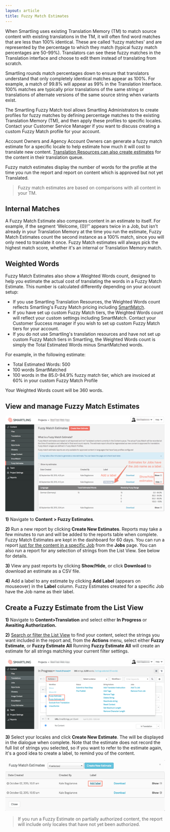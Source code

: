 ```yaml
---
layout: article
title: Fuzzy Match Estimates
---
```



When Smartling uses existing Translation Memory (TM) to match source content with existing translations in the TM, it will often find word matches that are less than 100% identical. These are called 'fuzzy matches' and are represented by the percentage to which they match (typical fuzzy match percentages are 50-99%). Translators can see these fuzzy matches in the Translation interface and choose to edit them instead of translating from scratch.

Smartling rounds match percentages down to ensure that translators understand that only completely identical matches appear as 100%. For example, a match of 99.8% will appear as 99% in the Translation Interface. 100% matches are typically prior translations of the same string or translations of alternate versions of the same source string when variants exist.

The Smartling Fuzzy Match tool allows Smartling Administrators to create profiles for fuzzy matches by defining percentage matches to the existing Translation Memory (TM), and then apply these profiles to specific locales. Contact your Customer Service Manager if you want to discuss creating a custom Fuzzy Match profile for your account.

Account Owners and Agency Account Owners can generate a fuzzy match estimate for a specific locale to help estimate how much it will cost to translate new content. [Translation Resources can also create estimates](/knowledge-base/articles/fuzzy-match-estimates-translators/) for the content in their translation queue.

Fuzzy match estimates display the number of words for the profile at the time you run the report and report on content which is approved but not yet Translated.

> Fuzzy match estimates are based on comparisons with all content in your TM. 

## Internal Matches

A Fuzzy Match Estimate also compares content in an estimate to itself. For example, if the segment ‘Welcome, {0}!’’ appears twice in a Job, but isn’t already in your Translation Memory at the time you run the estimate, Fuzzy Match Estimates count the second instance as a 100% match, since you will only need to translate it once. Fuzzy Match estimates will always pick the highest match score, whether it's an internal or Translation Memory match.

## Weighted Words

Fuzzy Match Estimates also show a Weighted Words count, designed to help you estimate the actual cost of translating the words in a Fuzzy Match Estimate. This number is calculated differently depending on your account setup:

* If you use Smartling Translation Resources, the Weighted Words count reflects Smartling's Fuzzy Match pricing including [SmartMatch](http://localhost:4000/knowledge-base/articles/smartmatch-settings/).  
* If you have set up custom Fuzzy Match tiers, the Weighted Words count will reflect your custom settings including SmartMatch. Contact your Customer Success manager if you wish to set up custom Fuzzy Match tiers for your account.  
* If you do not use Smartling's translation resources and have not set up custom Fuzzy Match tiers in Smartling, the Weighted Words count is simply the Total Estimated Words minus SmartMatched words.  

For example, in the following estimate:

* Total Estimated Words: 500  
* 100 words SmartMatched  
* 100 words in the 85.0-94.9% fuzzy match tier, which are invoiced at 60% in your custom Fuzzy Match Profile  

Your Weighted Words count will be 360 words.

## View and manage Fuzzy Match Estimates

![](/uploads/versions/fuzzy_match_estimate_report1---x----1228-737x---.png)

**1)** Navigate to **Content > Fuzzy Estimates**.

**2)** Run a new report by clicking **Create New Estimates**. Reports may take a few minutes to run and will be added to the reports table when complete. Fuzzy Match Estimates are kept in the dashboard for 60 days. You can run a report [just for the content in a specific Job](/knowledge-base/articles/jobs/#view-fuzzy-match-estimates-for-a-job) from the **Jobs** page. You can also run a report for any selection of strings from the List View. See below for details.

**3)** View any past reports by clicking **Show/Hide**, or click **Download** to download an estimate as a CSV file.

**4)** Add a label to any estimate by clicking **Add Label** (appears on mouseover) in the **Label** column. Fuzzy Estimates created for a specific Job have the Job name as their label.

## Create a Fuzzy Estimate from the List View

**1)** Navigate to **Content&gt;Translation** and select either **In Progress** or **Awaiting Authorization.**

**2)** [Search or filter the List View](/knowledge-base/articles/search-and-filter-in-the-list-view/) to find your content, select the strings you want included in the report and, from the **Actions** menu, select either **Fuzzy Estimate**, or **Fuzzy Estimate All** Running **Fuzzy Estimate All** will create an estimate for all strings matching your current filter settings.

![](/uploads/versions/fuzzyestimates2---x----1226-547x---.png)



**3)** Select your locales and click **Create New Estimate**. The will be displayed in the dialogue when complete. Note that the estimate does not record the full list of strings you selected, so if you want to refer to the estimate again, it's a good idea to create a label, to remind you of the content.

![](/uploads/versions/fuzzyestimates3---x----877-277x---.png)

> If you run a Fuzzy Estimate on partially authorized content, the report will include only locales that have not yet been authorized.